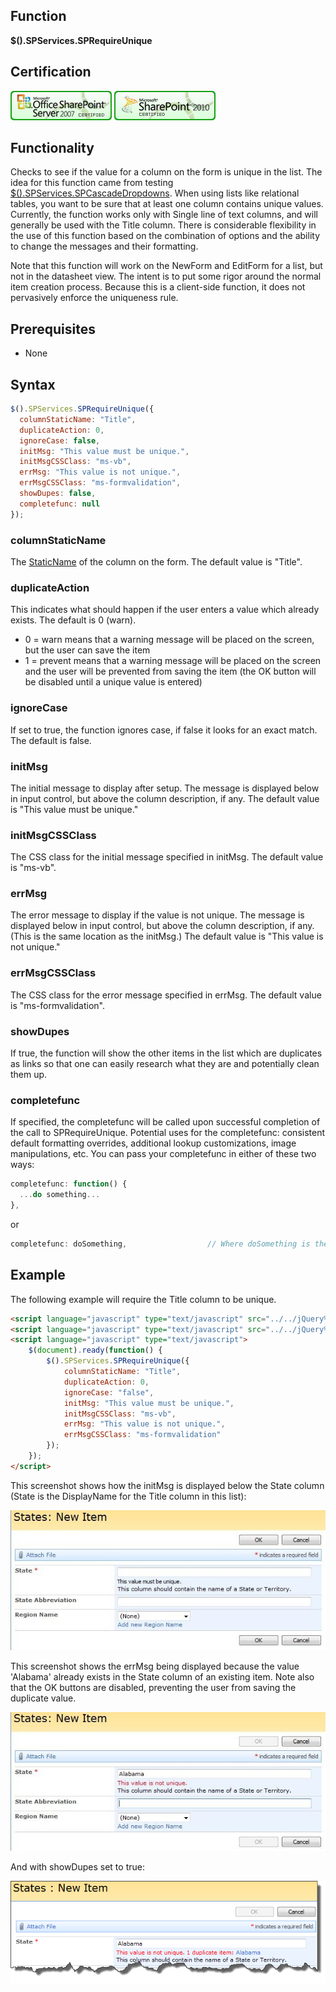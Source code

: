## Function

**$().SPServices.SPRequireUnique**

## Certification

[![Certified for SharePoint 2007](/docs/img/sp2007-cert.jpg)](/docs/glossary/index.md#Certification) [![Certified for SharePoint 2010](/docs/img/sp2010-cert.jpg "Certified for SharePoint 2010")](/docs/glossary/index.md#Certification)

## Functionality

Checks to see if the value for a column on the form is unique in the list. The idea for this function came from testing [$().SPServices.SPCascadeDropdowns](/docs/value-added/SPCascadeDropdowns.md). When using lists like relational tables, you want to be sure that at least one column contains unique values. Currently, the function works only with Single line of text columns, and will generally be used with the Title column. There is considerable flexibility in the use of this function based on the combination of options and the ability to change the messages and their formatting. 

Note that this function will work on the NewForm and EditForm for a list, but not in the datasheet view. The intent is to put some rigor around the normal item creation process. Because this is a client-side function, it does not pervasively enforce the uniqueness rule.

## Prerequisites

* None

## Syntax

``` javascript
$().SPServices.SPRequireUnique({	
  columnStaticName: "Title",
  duplicateAction: 0,
  ignoreCase: false,
  initMsg: "This value must be unique.",
  initMsgCSSClass: "ms-vb",
  errMsg: "This value is not unique.",
  errMsgCSSClass: "ms-formvalidation",
  showDupes: false,
  completefunc: null
});
```

### columnStaticName 

The [StaticName](/docs/glossary/index.md#StaticName) of the column on the form. The default value is "Title". 

### duplicateAction 

This indicates what should happen if the user enters a value which already exists. The default is 0 (warn).

* 0 = warn means that a warning message will be placed on the screen, but the user can save the item
* 1 = prevent means that a warning message will be placed on the screen and the user will be prevented from saving the item (the OK button will be disabled until a unique value is entered)

### ignoreCase
If set to true, the function ignores case, if false it looks for an exact match. The default is false. 

### initMsg
The initial message to display after setup. The message is displayed below in input control, but above the column description, if any. The default value is "This value must be unique." 

### initMsgCSSClass 
The CSS class for the initial message specified in initMsg. The default value is "ms-vb". 

### errMsg 
The error message to display if the value is not unique. The message is displayed below in input control, but above the column description, if any. (This is the same location as the initMsg.) The default value is "This value is not unique." 

### errMsgCSSClass 
The CSS class for the error message specified in errMsg. The default value is "ms-formvalidation".

### showDupes 
If true, the function will show the other items in the list which are duplicates as links so that one can easily research what they are and potentially clean them up. 

### completefunc 
If specified, the completefunc will be called upon successful completion of the call to SPRequireUnique. Potential uses for the completefunc: consistent default formatting overrides, additional lookup customizations, image manipulations, etc. You can pass your completefunc in either of these two ways:

``` javascript
completefunc: function() {
  ...do something...
},
```

or

``` javascript
completefunc: doSomething,                  // Where doSomething is the name of your function
```

## Example

The following example will require the Title column to be unique. 

``` html
<script language="javascript" type="text/javascript" src="../../jQuery%20Libraries/jquery-1.3.2.min.js"></script>
<script language="javascript" type="text/javascript" src="../../jQuery%20Libraries/jquery.SPServices-0.4.6.min.js"></script>
<script language="javascript" type="text/javascript">
	$(document).ready(function() {
		$().SPServices.SPRequireUnique({	
			columnStaticName: "Title",
			duplicateAction: 0,
			ignoreCase: "false",
			initMsg: "This value must be unique.",
			initMsgCSSClass: "ms-vb",
			errMsg: "This value is not unique.",
			errMsgCSSClass: "ms-formvalidation"
		});
	});
</script>
```

This screenshot shows how the initMsg is displayed below the State column (State is the DisplayName for the Title column in this list): 

![](/docs/value-added/img/sprequireunique1.jpg)

This screenshot shows the errMsg being displayed because the value 'Alabama' already exists in the State column of an existing item. Note also that the OK buttons are disabled, preventing the user from saving the duplicate value.  

![](/docs/value-added/img/sprequireunique2.jpg)

And with showDupes set to true:

![](/docs/value-added/img/sprequireunique3.png)
